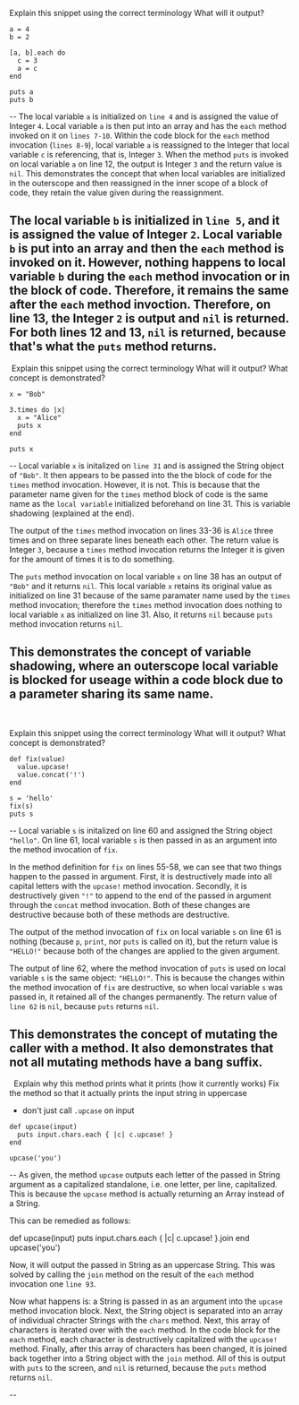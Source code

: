 Explain this snippet using the correct terminology
What will it output?
```
a = 4
b = 2
​
[a, b].each do
  c = 3
  a = c
end
​
puts a
puts b
```

--
The local variable `a` is initialized on `line 4` and is assigned the value of Integer `4`. Local variable `a` is then put into an array and has the `each` method invoked on it on `lines 7-10`. Within the code block for the `each` method invocation (`lines 8-9`),
local variable `a` is reassigned to the Integer that local variable `c` is referencing, that is, Integer `3`. When the method `puts` is invoked on local
variable `a` on line 12, the output is Integer `3` and the return value is `nil`. This demonstrates the concept that when local variables are initialized
in the outerscope and then reassigned in the inner scope of a block of code, they retain the value given during the reassignment. 

The local variable `b` is initialized in `line 5`, and it is assigned the value of Integer `2`. Local variable `b` is put into an array and then the `each` method is invoked on it. However, nothing happens to local variable `b` during the `each` method invocation or in the block of code. Therefore, it remains the same after the `each` method invoction. Therefore, on line 13, the Integer `2` is output and `nil` is returned. For both lines 12 and 13, `nil` is returned, because that's what the `puts` method returns. 
--


​
Explain this snippet using the correct terminology
What will it output?
What concept is demonstrated?
```
x = "Bob"
​
3.times do |x|
  x = "Alice"
  puts x
end
​
puts x
```
--
Local variable `x` is initalized on `line 31` and is assigned the String object of `"Bob"`. It then appears to be passed into the the block of code for the `times` method invocation. However, it is not. This is because that the parameter name given for the `times` method block of code is the same name as the `local variable` initialized beforehand on line 31. This is variable shadowing (explained at the end).

The output of the `times` method invocation on lines 33-36 is `Alice` three times and on three separate lines beneath each other. The return value is Integer `3`, because a `times` method invocation returns the Integer it is given for the amount of times it is to do something. 

The `puts` method invocation on local variable `x` on line 38 has an output of `"Bob"` and it returns `nil`. This local variable `x` retains its original value as initialized on line 31 because of the same paramater name used by the `times` method invocation; therefore the `times` method invocation does nothing to local variable `x` as initialized on line 31. Also, it returns `nil` because `puts` method invocation returns `nil`.

This demonstrates the concept of variable shadowing, where an outerscope local variable is blocked for useage within a code block due to a parameter sharing its same name. 
--
​

Explain this snippet using the correct terminology
What will it output?
What concept is demonstrated?
```
def fix(value)
  value.upcase!
  value.concat('!')
end
​
s = 'hello'
fix(s)
puts s
```
--
Local variable `s` is initalized on line 60 and assigned the String object `"hello"`. On line 61, local variable `s` is then passed in as an argument into the method invocation of `fix`. 

In the method definition for `fix` on lines 55-58, we can see that two things happen to the passed in argument. First, it is destructively made into all capital letters with the `upcase!` method invocation. Secondly, it is destructively given `"!"` to append to the end of the passed in argument through the `concat` method invocation. Both of these changes are destructive because both of these methods are destructive. 

The output of the method invocation of `fix` on local variable `s` on line 61 is nothing (because `p`, `print`, nor `puts` is called on it), but the return value is `"HELLO!"` because both of the changes are applied to the given argument. 

The output of line 62, where the method invocation of `puts` is used on local variable `s` is the same object: `"HELLO!"`. This is because the changes within the method invocation of `fix` are destructive, so when local variable `s` was passed in, it retained all of the changes permanently. The return value of `line 62` is   `nil`, because `puts` returns `nil`.

This demonstrates the concept of mutating the caller with a method. It also demonstrates that not all mutating methods have a bang suffix. 
--
​
​
Explain why this method prints what it prints (how it currently works)
Fix the method so that it actually prints the input string in uppercase
- don't just call `.upcase` on input
```
def upcase(input)
  puts input.chars.each { |c| c.upcase! }
end
​
upcase('you')
```
--
As given, the method `upcase` outputs each letter of the passed in String argument as a capitalized standalone, i.e. one letter, per line, capitalized. This is because the `upcase` method is actually returning an Array instead of a String.

This can be remedied as follows:

def upcase(input)
  puts input.chars.each { |c| c.upcase! }.join
end
​
upcase('you')

Now, it will output the passed in String as an uppercase String. This was solved by calling the `join` method on the result of the `each` method invocation one `line 93`. 

Now what happens is: a String is passed in as an argument into the `upcase` method invocation block. Next, the String object is separated into an array of individual chracter Strings with the `chars` method. Next, this array of characters is iterated over with the `each` method. In the code block for the `each` method, each character is destructively capitalized with the `upcase!` method. Finally, after this array of characters has been changed, it is joined back together into a String object with the `join` method. All of this is output with `puts` to the screen, and `nil` is returned, because the `puts` method returns `nil`. 

--